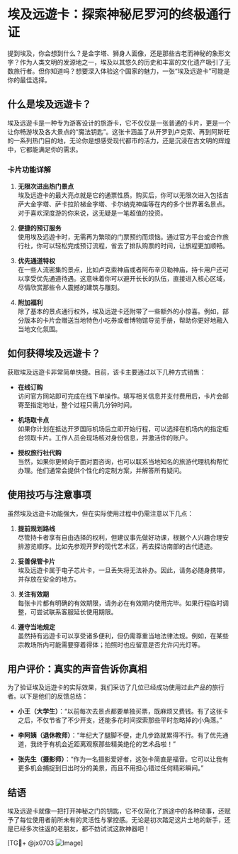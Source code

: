 # 埃及远遊卡：探索神秘尼罗河的终极通行证

提到埃及，你会想到什么？是金字塔、狮身人面像，还是那些古老而神秘的象形文字？作为人类文明的发源地之一，埃及以其悠久的历史和丰富的文化遗产吸引了无数旅行者。但你知道吗？想要深入体验这个国家的魅力，一张“埃及远遊卡”可能是你的最佳选择。

## 什么是埃及远遊卡？

埃及远遊卡是一种专为游客设计的旅游卡，它不仅仅是一张普通的卡片，更是一个让你畅游埃及各大景点的“魔法钥匙”。这张卡涵盖了从开罗到卢克索、再到阿斯旺的一系列热门目的地，无论你是想感受现代都市的活力，还是沉浸在古文明的辉煌中，它都能满足你的需求。

### 卡片功能详解

1. **无限次进出热门景点**  
   埃及远遊卡的最大亮点就是它的通票性质。购买后，你可以无限次进入包括吉萨大金字塔、萨卡拉阶梯金字塔、卡尔纳克神庙等在内的多个世界著名景点。对于喜欢深度游的你来说，这无疑是一笔超值的投资。

2. **便捷的预订服务**  
   使用埃及远遊卡时，无需再为繁琐的门票预约而烦恼。通过官方平台或合作旅行社，你可以轻松完成预订流程，省去了排队购票的时间，让旅程更加顺畅。

3. **优先通道特权**  
   在一些人流密集的景点，比如卢克索神庙或者阿布辛贝勒神庙，持卡用户还可以享受优先通道待遇。这意味着你可以避开长长的队伍，直接进入核心区域，尽情欣赏那些令人震撼的建筑与雕刻。

4. **附加福利**  
   除了基本的景点通行权外，埃及远遊卡还附带了一些额外的小惊喜。例如，部分版本的卡片会赠送当地特色小吃券或者博物馆导览手册，帮助你更好地融入当地文化氛围。

## 如何获得埃及远遊卡？

获取埃及远遊卡非常简单快捷。目前，该卡主要通过以下几种方式销售：

- **在线订购**  
  访问官方网站即可完成在线下单操作。填写相关信息并支付费用后，卡片会邮寄至指定地址，整个过程只需几分钟时间。

- **机场取卡点**  
  如果你计划在抵达开罗国际机场后立即开始行程，可以选择在机场内的指定柜台领取卡片。工作人员会现场核对身份信息，并激活你的账户。

- **授权旅行社代购**  
  当然，如果你更倾向于面对面咨询，也可以联系当地知名的旅游代理机构帮忙办理。他们通常会提供个性化的定制方案，并解答所有疑问。

## 使用技巧与注意事项

虽然埃及远遊卡功能强大，但在实际使用过程中仍需注意以下几点：

1. **提前规划路线**  
   尽管持卡者享有自由选择的权利，但建议事先做好功课，根据个人兴趣合理安排游览顺序。比如先参观开罗的现代艺术区，再去探访南部的古代遗迹。

2. **妥善保管卡片**  
   埃及远遊卡属于电子芯片卡，一旦丢失将无法补办。因此，请务必随身携带，并存放在安全的地方。

3. **关注有效期**  
   每张卡片都有明确的有效期限，请务必在有效期内使用完毕。如果行程临时调整，可尝试联系客服延长使用期限。

4. **遵守当地规定**  
   虽然持有远遊卡可以享受诸多便利，但仍需尊重当地法律法规。例如，在某些宗教场所内可能需要穿着得体；拍照时也应留意是否允许闪光灯等。

## 用户评价：真实的声音告诉你真相

为了验证埃及远遊卡的实际效果，我们采访了几位已经成功使用过此产品的旅行者。以下是他们的反馈总结：

- **小王（大学生）**：“以前每次去景点都要单独买票，既麻烦又费钱。有了这张卡之后，不仅节省了不少开支，还能多花时间探索那些平时忽略掉的小角落。”

- **李阿姨（退休教师）**：“年纪大了腿脚不便，走几步路就累得不行。有了优先通道，我终于有机会近距离观察那些精美绝伦的艺术品啦！”

- **张先生（摄影师）**：“作为一名摄影爱好者，这张卡简直是福音。它可以让我有更多机会捕捉到日出时分的美景，而且不用担心错过任何精彩瞬间。”

## 结语

埃及远遊卡就像一把打开神秘之门的钥匙，它不仅简化了旅途中的各种琐事，还赋予了每位使用者前所未有的灵活性与掌控感。无论是初次踏足这片土地的新手，还是已经多次往返的老朋友，都不妨试试这款神器吧！

[TG💪+ @jx0703 ![Image](https://github.com/user-attachments/assets/dbca1d08-cadb-493c-b0ec-ad6f7a83f270)]